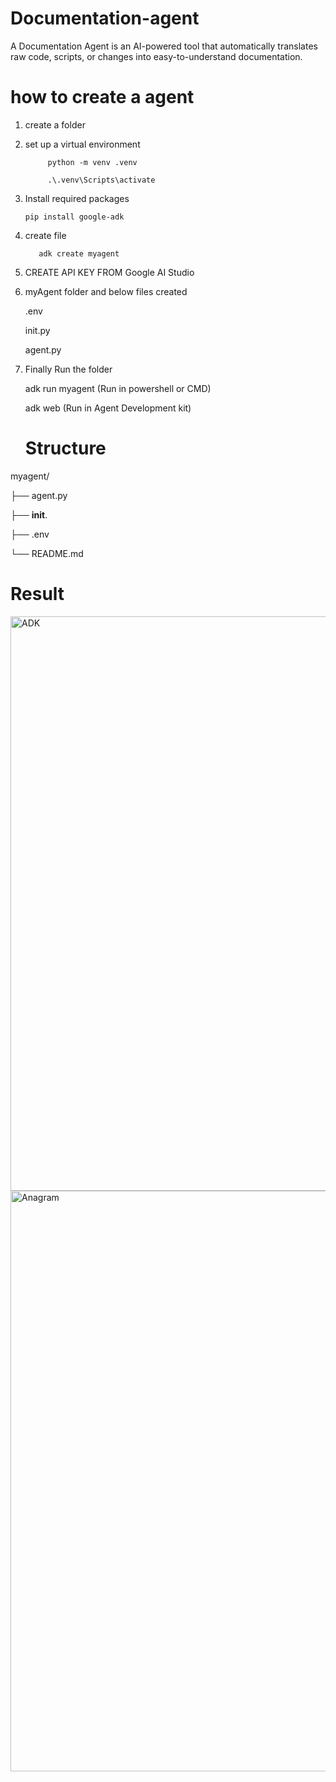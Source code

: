 # Documentation-agent
A Documentation Agent is an AI-powered tool that automatically translates raw code, scripts, or changes into easy-to-understand documentation.


# how to create a agent

1. create a folder

2. set up a virtual environment

            python -m venv .venv

            .\.venv\Scripts\activate

3. Install required packages

       pip install google-adk


4. create file

          adk create myagent

5. CREATE API KEY FROM Google AI Studio

6. myAgent folder and below files created

    .env

    init.py

    agent.py

7. Finally Run the folder

      adk run myagent  (Run in powershell or CMD)
      
      adk web     (Run in Agent Development kit)

   # Structure
myagent/

├── agent.py

├── __init__.

├── .env

└── README.md

# Result    

<img width="1920" height="919" alt="ADK" src="https://github.com/user-attachments/assets/3681559d-11b9-4074-8453-0e9bbb814c64" />



<img width="1920" height="929" alt="Anagram" src="https://github.com/user-attachments/assets/c8e0ce56-eb02-4831-a861-6723fa649832" />



